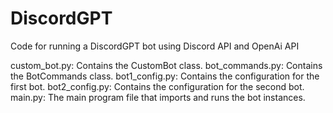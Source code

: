 # DiscordGPT
Code for running a DiscordGPT bot using Discord API and OpenAi API

custom_bot.py: Contains the CustomBot class.
bot_commands.py: Contains the BotCommands class.
bot1_config.py: Contains the configuration for the first bot.
bot2_config.py: Contains the configuration for the second bot.
main.py: The main program file that imports and runs the bot instances.
